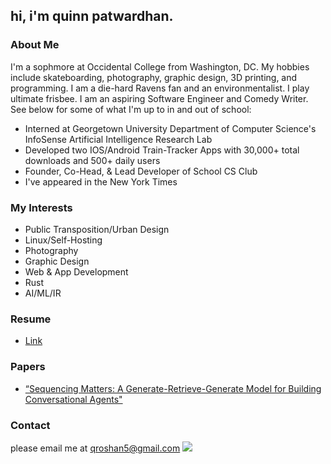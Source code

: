 ## hi, i'm quinn patwardhan. 
### About Me
I'm a sophmore at Occidental College from Washington, DC. My hobbies include skateboarding, photography, graphic design, 3D printing, and programming. I am a die-hard Ravens fan and an environmentalist. I play ultimate frisbee. I am an aspiring Software Engineer and Comedy Writer. See below for some of what I'm up to in and out of school:
- Interned at Georgetown University Department of Computer Science's InfoSense Artificial Intelligence Research Lab
- Developed two IOS/Android Train-Tracker Apps with 30,000+ total downloads and 500+ daily users
- Founder, Co-Head, & Lead Developer of School CS Club
- I've appeared in the New York Times

### My Interests
- Public Transposition/Urban Design 
- Linux/Self-Hosting
- Photography
- Graphic Design
- Web & App Development
- Rust
- AI/ML/IR

### Resume
- [Link](https://quinnpatwardhan.com/Assets/Resume.pdf)

### Papers 
- [“Sequencing Matters: A Generate-Retrieve-Generate Model for Building
Conversational Agents"](http://arxiv.org/abs/2311.09513)

### Contact

please email me at qroshan5@gmail.com
![](https://api.quinnpatwardhan.com?github-view)

